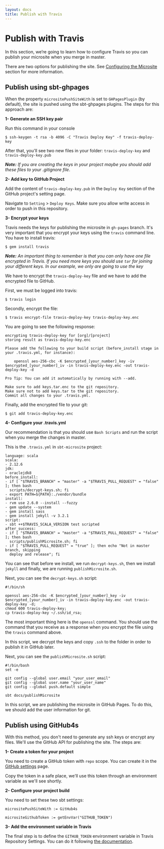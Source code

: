 ```yaml
---
layout: docs
title: Publish with Travis
---
```


# Publish with Travis

In this section, we’re going to learn how to configure Travis so you can publish your microsite when you merge in master.

There are two options for publishing the site. See [Configuring the Microsite](settings.html) section for more information.

## Publish using sbt-ghpages

When the property `micrositePushSiteWith` is set to `GHPagesPlugin` (by default), the site is pushed using the sbt-ghpages plugins. The steps for this approach are:

**1- Generate an SSH key pair**

Run this command in your console

```
$ ssh-keygen -t rsa -b 4096 -C "Travis Deploy Key" -f travis-deploy-key
```

After that, you'll see two new files in your folder: `travis-deploy-key` and `travis-deploy-key.pub`

_**Note:** If you are creating the keys in your project maybe you should add these files to your .gitignore file_.

**2- Add key to GitHub Project**

Add the content of `travis-deploy-key.pub` in the `Deploy Key` section of the GitHub project's setting page.

Navigate to `Setting` > `Deploy Keys`. Make sure you allow write access in order to push in this repository.

**3- Encrypt your keys**

Travis needs the keys for publishing the microsite in `gh-pages` branch. It's very important that you encrypt your keys using the `travis` command line. You have to install travis:

```
$ gem install travis
```

_**Note:** An important thing to remember is that you can only have one file encrypted in Travis. If you need more keys you should use `tar` for joining your different keys. In our example, we only are going to use the key_

We have to encrypt the `travis-deploy-key` file and we have to add the encrypted file to GitHub.

First, we must be logged into travis:

```
$ travis login
```

Secondly, encrypt the file:

```
$ travis encrypt-file travis-deploy-key travis-deploy-key.enc
```

You are going to see the following response:

```
encrypting travis-deploy-key for [org]/[project]
storing result as travis-deploy-key.enc

Please add the following to your build script (before_install stage in your .travis.yml, for instance):

    openssl aes-256-cbc -K $encrypted_[your_number]_key -iv $encrypted_[your_number]_iv -in travis-deploy-key.enc -out travis-deploy-key -d

Pro Tip: You can add it automatically by running with --add.

Make sure to add keys.tar.enc to the git repository.
Make sure not to add keys.tar to the git repository.
Commit all changes to your .travis.yml.

```

Finally, add the encrypted file to your git:

```
$ git add travis-deploy-key.enc
```

**4- Configure your .travis.yml**

Our recommendation is that you should use `Bash Scripts` and run the script when you merge the changes in master.

This is the `.travis.yml` in `sbt-microsite` project:

```
language: scala
scala:
- 2.12.6
jdk:
- oraclejdk8
before_install:
- if [ "$TRAVIS_BRANCH" = "master" -a "$TRAVIS_PULL_REQUEST" = "false" ]; then bash
  scripts/decrypt-keys.sh; fi
- export PATH=${PATH}:./vendor/bundle
install:
- rvm use 2.6.0 --install --fuzzy
- gem update --system
- gem install sass
- gem install jekyll -v 3.2.1
script:
- sbt ++$TRAVIS_SCALA_VERSION test scripted
after_success:
- if [ "$TRAVIS_BRANCH" = "master" -a "$TRAVIS_PULL_REQUEST" = "false" ]; then bash
  scripts/publishMicrosite.sh; fi
- if [ "$TRAVIS_PULL_REQUEST" = "true" ]; then echo "Not in master branch, skipping
  deploy and release"; fi
```

You can see that before we install, we run `decrypt-keys.sh`, then we install `jekyll` and finally, we are running `publishMicrosite.sh`.

Next, you can see the `decrypt-keys.sh` script:

```
#!/bin/sh

openssl aes-256-cbc -K $encrypted_[your_number]_key -iv $encrypted_[your_number]_iv -in travis-deploy-key.enc -out travis-deploy-key -d;
chmod 600 travis-deploy-key;
cp travis-deploy-key ~/.ssh/id_rsa;
```

The most important thing here is the `openssl` command. You should use the command that you receive as a response when you encrypt the file using the `travis` command above.

In this script, we decrypt the keys and copy `.ssh` to the folder in order to publish it in GitHub later.

Next, you can see the `publishMicrosite.sh` script:

```
#!/bin/bash
set -e

git config --global user.email "your_user_email"
git config --global user.name "your_user_name"
git config --global push.default simple

sbt docs/publishMicrosite
```

In this script, we are publishing the microsite in GitHub Pages. To do this, we should add the user information for git.

## Publish using GitHub4s

With this method, you don't need to generate any ssh keys or encrypt any files. We'll use the GitHub API for publishing the site. The steps are:

**1- Create a token for your project**

You need to create a GitHub token with `repo` scope. You can create it in the [GitHub settings](https://github.com/settings/tokens/new?scopes=repo&description=sbt-microsites) page.

Copy the token in a safe place, we'll use this token through an environment variable as we'll see shortly.

**2- Configure your project build**

You need to set these two sbt settings:

```
micrositePushSiteWith := GitHub4s
```

```
micrositeGithubToken := getEnvVar("GITHUB_TOKEN")
```

**3- Add the environment variable in Travis**

The final step is to define the `GITHUB_TOKEN` environment variable in Travis Repository Settings. You can do it following [the documentation](https://docs.travis-ci.com/user/environment-variables/#Defining-Variables-in-Repository-Settings).
